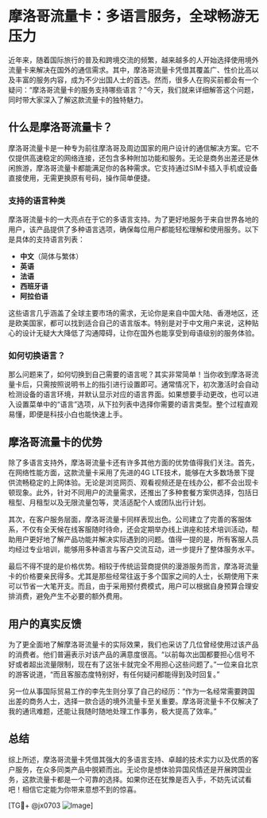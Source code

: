 # 摩洛哥流量卡：多语言服务，全球畅游无压力

近年来，随着国际旅行的普及和跨境交流的频繁，越来越多的人开始选择使用境外流量卡来解决在国外的通信需求。其中，摩洛哥流量卡凭借其覆盖广、性价比高以及丰富的服务内容，成为不少出国人士的首选。然而，很多人在购买前都会有一个疑问：“摩洛哥流量卡的服务支持哪些语言？”今天，我们就来详细解答这个问题，同时带大家深入了解这款流量卡的独特魅力。

## 什么是摩洛哥流量卡？

摩洛哥流量卡是一种专为前往摩洛哥及周边国家的用户设计的通信解决方案。它不仅提供高速稳定的网络连接，还包含多种附加功能和服务。无论是商务出差还是休闲旅游，摩洛哥流量卡都能满足你的各种需求。它支持通过SIM卡插入手机或设备直接使用，无需更换原有号码，操作简单便捷。

### 支持的语言种类

摩洛哥流量卡的一大亮点在于它的多语言支持。为了更好地服务于来自世界各地的用户，该产品提供了多种语言选项，确保每位用户都能轻松理解和使用服务。以下是具体的支持语言列表：

- **中文**（简体与繁体）
- **英语**
- **法语**
- **西班牙语**
- **阿拉伯语**

这些语言几乎涵盖了全球主要市场的需求，无论你是来自中国大陆、香港地区，还是欧美国家，都可以找到适合自己的语言版本。特别是对于中文用户来说，这种贴心的设计无疑大大降低了沟通障碍，让你在国外也能享受到母语级别的服务体验。

### 如何切换语言？

那么问题来了，如何切换到自己需要的语言呢？其实非常简单！当你收到摩洛哥流量卡后，只需按照说明书上的指引进行设置即可。通常情况下，初次激活时会自动检测设备的语言环境，并默认显示对应的语言界面。如果想要手动更改，也可以进入设置菜单中的“语言”选项，从下拉列表中选择你需要的语言类型。整个过程直观易懂，即便是科技小白也能快速上手。

## 摩洛哥流量卡的优势

除了多语言支持外，摩洛哥流量卡还有许多其他方面的优势值得我们关注。首先，在网络性能方面，这款流量卡采用了先进的4G LTE技术，能够在大多数场景下提供流畅稳定的上网体验。无论是浏览网页、观看视频还是在线办公，都不会出现卡顿现象。此外，针对不同用户的流量需求，还推出了多种套餐方案供选择，包括日租型、月租型以及无限流量包等，灵活适配个人或团队出行计划。

其次，在客户服务层面，摩洛哥流量卡同样表现出色。公司建立了完善的客服体系，不仅有全天候在线客服随时待命，还会定期举办线上讲座和技术培训活动，帮助用户更好地了解产品功能并解决实际遇到的问题。值得一提的是，所有客服人员均经过专业培训，能够用多种语言与客户交流互动，进一步提升了整体服务水平。

最后不得不提的是价格优势。相较于传统运营商提供的漫游服务而言，摩洛哥流量卡的价格要亲民得多。尤其是那些经常往返于多个国家之间的人士，长期使用下来可以节省一大笔开支。而且，由于采用预付费模式，用户可以根据自身预算合理安排消费，避免产生不必要的额外费用。

## 用户的真实反馈

为了更全面地了解摩洛哥流量卡的实际效果，我们也采访了几位曾经使用过该产品的消费者。他们普遍表示对该产品的满意度很高。“以前每次出国都要担心信号不好或者超出流量限制，现在有了这张卡就完全不用担心这些问题了。”一位来自北京的游客说道，“而且客服态度特别好，有任何疑问都能得到及时回复。”

另一位从事国际贸易工作的李先生则分享了自己的经历：“作为一名经常需要跨国出差的商务人士，选择一款合适的境外流量卡至关重要。摩洛哥流量卡不仅解决了我的通讯难题，还能让我随时随地处理工作事务，极大提高了效率。”

## 总结

综上所述，摩洛哥流量卡凭借其强大的多语言支持、卓越的技术实力以及优质的客户服务，在众多同类产品中脱颖而出。无论你是想体验异国风情还是开展跨国业务，这款流量卡都是一个可靠的选择。如果你还在犹豫是否入手，不妨先试试看吧！相信它定能为你带来意想不到的惊喜。

[TG💪+ @jx0703 ![Image](https://github.com/user-attachments/assets/dbca1d08-cadb-493c-b0ec-ad6f7a83f270)]